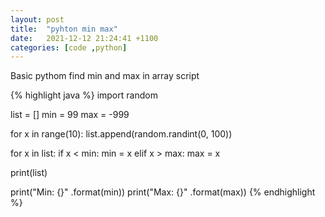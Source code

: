 ```yaml
---
layout: post
title:  "pyhton min max"
date:   2021-12-12 21:24:41 +1100
categories: [code ,python]
---
```

Basic pythom find min and max in array script

{% highlight java %}
import random

list = []
min = 99
max = -999

for x in range(10):
    list.append(random.randint(0, 100))

for x in list:
    if x < min:
        min = x
    elif x > max:
        max = x

print(list)

print("Min: {}" .format(min))
print("Max: {}" .format(max))
{% endhighlight %}